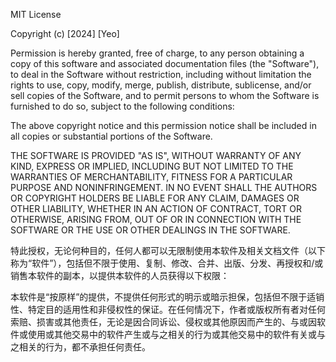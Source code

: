 MIT License

Copyright (c) [2024] [Yeo]

Permission is hereby granted, free of charge, to any person obtaining a copy of this software and associated documentation files (the "Software"), to deal in the Software without restriction, including without limitation the rights to use, copy, modify, merge, publish, distribute, sublicense, and/or sell copies of the Software, and to permit persons to whom the Software is furnished to do so, subject to the following conditions:

The above copyright notice and this permission notice shall be included in all copies or substantial portions of the Software.

THE SOFTWARE IS PROVIDED "AS IS", WITHOUT WARRANTY OF ANY KIND, EXPRESS OR IMPLIED, INCLUDING BUT NOT LIMITED TO THE WARRANTIES OF MERCHANTABILITY, FITNESS FOR A PARTICULAR PURPOSE AND NONINFRINGEMENT. IN NO EVENT SHALL THE AUTHORS OR COPYRIGHT HOLDERS BE LIABLE FOR ANY CLAIM, DAMAGES OR OTHER LIABILITY, WHETHER IN AN ACTION OF CONTRACT, TORT OR OTHERWISE, ARISING FROM, OUT OF OR IN CONNECTION WITH THE SOFTWARE OR THE USE OR OTHER DEALINGS IN THE SOFTWARE.

特此授权，无论何种目的，任何人都可以无限制使用本软件及相关文档文件（以下称为“软件”），包括但不限于使用、复制、修改、合并、出版、分发、再授权和/或销售本软件的副本，以提供本软件的人员获得以下权限：

本软件是“按原样”的提供，不提供任何形式的明示或暗示担保，包括但不限于适销性、特定目的适用性和非侵权性的保证。在任何情况下，作者或版权所有者对任何索赔、损害或其他责任，无论是因合同诉讼、侵权或其他原因而产生的、与或因软件或使用或其他交易中的软件产生或与之相关的行为或其他交易中的软件有关或与之相关的行为，都不承担任何责任。